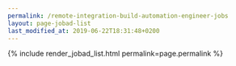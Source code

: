 ```yaml
---
permalink: /remote-integration-build-automation-engineer-jobs
layout: page-jobad-list
last_modified_at: 2019-06-22T18:31:48+0200
---
```

{% include render_jobad_list.html permalink=page.permalink %}
